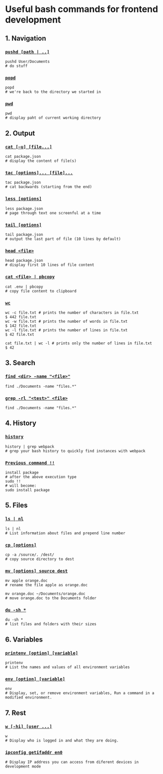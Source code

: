 # Useful bash commands for frontend development

## 1. Navigation

### [`pushd [path | ..]`](https://ss64.com/bash/pushd.html)

```shell
pushd User/Documents
# do stuff
```

### [`popd`](https://ss64.com/bash/popd.html)

```shell
popd
# we're back to the directory we started in
```

### [`pwd`](https://ss64.com/bash/pwd.html)

```shell
pwd
# display paht of current working directory
```

## 2. Output

### [`cat [−u] [file...]`](https://ss64.com/bash/cat.html)

```shell
cat package.json
# display the content of file(s)
```

### [`tac [options]... [file]...`](https://ss64.com/bash/tac.html)

```shell
tac package.json
# cat backwards (starting from the end)
```

### [`less [options]`](https://ss64.com/bash/less.html)

```shell
less package.json
# page through text one screenful at a time
```

### [`tail [options]`](https://ss64.com/bash/tail.html)

```shell
tail package.json
# output the last part of file (10 lines by default)
```

### [`head <file>`](https://ss64.com/bash/head.html)

```shell
head package.json
# display first 10 lines of file content
```

### [`cat <file> | pbcopy`]()
```shell
cat .env | pbcopy
# copy file content to clipboard
```

### [`wc`](https://ss64.com/bash/wc.html)
```shell
wc -c file.txt # prints the number of characters in file.txt 
$ 442 file.txt 
wc -w file.txt # prints the number of words in file.txt
$ 142 file.txt 
wc -l file.txt # prints the number of lines in file.txt
$ 42 file.txt 

cat file.txt | wc -l # prints only the number of lines in file.txt
$ 42
```

## 3. Search

### [`find <dir> -name "<file>"`](https://ss64.com/bash/find.html)

```shell
find ./Documents -name "files.*"
```

### [`grep -rl "<test>" <file>`](https://ss64.com/bash/grep.html)

```shell
find ./Documents -name "files.*"
```

## 4. History

### [`history`](https://ss64.com/bash/history.html)

```shell
history | grep webpack
# grep your bash history to quickly find instances with webpack
``` 

### [`Previous command !!`](https://ss64.com/bash/historyexpansion)

```shell
install package
# after the above execution type
sudo !!
# will become:
sudo install package
```

## 5. Files

### [`ls | nl`](https://ss64.com/bash/ls.html)

```shell
ls | nl
# List information about files and prepend line number
```  

### [`cp [options]`](https://ss64.com/bash/cp.html)

```shell
cp -a /source/. /dest/
# copy source directory to dest
```

### [`mv [options] source dest`](https://ss64.com/bash/mv.html)

```shell
mv apple orange.doc
# rename the file apple as orange.doc

mv orange.doc ~/Documents/orange.doc
# move orange.doc to the Documents folder
```

### [`du -sh *`](https://ss64.com/bash/du.html)

```shell
du -sh *
# list files and folders with their sizes
```

## 6. Variables

### [`printenv [option] [variable]`](https://ss64.com/bash/printenv.html)
```shell
printenv
# List the names and values of all environment variables 
```


### [`env [option] [variable]`](https://ss64.com/bash/env.html)
```shell
env
# Display, set, or remove environment variables, Run a command in a modified environment. 
```

## 7. Rest

### [`w [-hi] [user ...]`](https://ss64.com/bash/w.html)
```shell
w
# Display who is logged in and what they are doing. 
```


### [`ipconfig getifaddr en0`]()
```shell
# Display IP address you can access from diferent devices in development mode 
```
